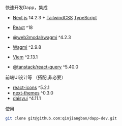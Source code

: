 快速开发Dapp，集成
+ [Next.js](https://nextjs.org/) 14.2.3 + [TailwindCSS](https://tailwindcss.com/) [TypeScript](https://www.typescriptlang.org/) 

+ [React](https://React.dev/) ^18
+ [@web3modal/wagmi](https://docs.walletconnect.com/web3modal/nextjs/about) ^4.2.3
+ [Wagmi](https://wagmi.sh/) ^2.9.8
+ [Viem](https://viem.sh/) ^2.13.1
+ [@tanstack/react-query](https://tanstack.com/query/v5) ^5.40.0

前端UI设计等 （搭配,非必要）
+ [react-icons](https://react-icons.github.io/react-icons/) ^5.2.1
+ [next-themes](https://github.com/pacocoursey/next-themes) ^0.3.0
+ [daisyui](https://daisyui.com/) ^4.11.1


使用
```bash
git clone git@github.com:qinjiangban/dapp-dev.git
```
